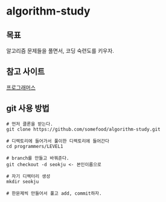 # algorithm-study

## 목표
알고리즘 문제들을 풀면서, 코딩 숙련도를 키우자.

## 참고 사이트
[프로그래머스](https://programmers.co.kr/learn/challenges?tab=all_challenges)

## git 사용 방법
```
# 먼저 클론을 받는다.
git clone https://github.com/somefood/algorithm-study.git

# 디렉토리에 들어가서 풀이한 디렉토리에 들어간다
cd programmers/LEVEL1

# branch를 만들고 바꿔준다.
git checkout -d seokju <- 본인이름으로

# 자기 디렉터리 생성
mkdir seokju

# 한문제씩 만들어서 풀고 add, commit하자.

```
